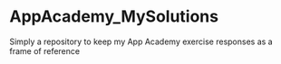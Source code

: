 # AppAcademy_MySolutions

Simply a repository to keep my App Academy exercise responses as a frame of reference
